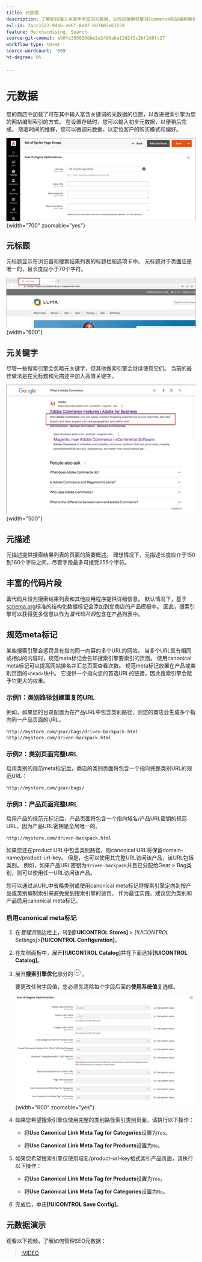 ```yaml
---
title: 元数据
description: 了解如何输入关键字丰富的元数据，以改进搜索引擎对Commerce网站编制索引的方式。
exl-id: 2acc1523-9da6-4e6f-8e4f-607603a61559
feature: Merchandising, Search
source-git-commit: eb0fe395020dbe2e2496aba13d2f5c2bf2d0fc27
workflow-type: tm+mt
source-wordcount: '669'
ht-degree: 0%

---
```


# 元数据

您的商店中加载了可在其中输入富含关键词的元数据的位置，以改进搜索引擎为您的网站编制索引的方式。 在设置存储时，您可以输入初步元数据，以便稍后完成。 随着时间的推移，您可以微调元数据，以定位客户的购买模式和偏好。

![产品设置 — 搜索引擎优化](./assets/product-basic-settings-search-engine-optimization-yoga-strap.png){width="700" zoomable="yes"}

## 元标题

元标题显示在浏览器和搜索结果列表的标题栏和选项卡中。 元标题对于页面应是唯一的，且长度应小于70个字符。

![示例店面 — 元标题](./assets/storefront-home-page-meta-title.png){width="600"}

## 元关键字

尽管一些搜索引擎会忽略元关键字，但其他搜索引擎会继续使用它们。 当前的最佳做法是在元标题和元描述中加入高值关键字。

![Web浏览器搜索 — 元关键字](./assets/storefront-meta-description.png){width="500"}

## 元描述

元描述提供搜索结果列表的页面的简要概述。 理想情况下，元描述长度应介于150到160个字符之间，尽管字段最多可接受255个字符。

## 丰富的代码片段

富代码片段为搜索结果列表和其他应用程序提供详细信息。 默认情况下，基于[schema.org][1]标准的结构化数据标记会添加到您商店的产品模板中。 因此，搜索引擎可以获得更多信息以作为&#x200B;_富代码片段_&#x200B;包含在产品列表中。

## 规范meta标记

某些搜索引擎会惩罚具有指向同一内容的多个URL的网站。 当多个URL具有相同或相似的内容时，规范meta标记会告知搜索引擎要索引的页面。 使用canonical meta标记可以提高网站排名并汇总页面查看次数。 规范meta标记放置在产品或类别页面的`<head>`块中。 它提供一个指向您的首选URL的链接，因此搜索引擎会赋予它更大的权重。

### 示例1：类别路径创建重复的URL

例如，如果您的目录配置为在产品URL中包含类别路径，则您的商店会生成多个指向同一产品页面的URL。

    http://mystore.com/gear/bags/driven-backpack.html
    http://mystore.com/driven-backpack.html

### 示例2：类别页面完整URL

启用类别的规范meta标记后，商店的类别页面将包含一个指向完整类别URL的规范URL：

    http://mystore.com/gear/bags/

### 示例3：产品页面完整URL

启用产品的规范元标记后，产品页面将包含一个指向域名/产品URL密钥的规范URL，因为产品URL密钥是全局唯一的。

    http://mystore.com/driven-backpack.html

如果您还在product URL中包含类别路径，则canonical URL将保留domain-name/product-url-key。 但是，也可以使用其完整URL访问该产品，该URL包括类别。 例如，如果产品URL密钥为`driven-backpack`并且已分配给Gear > Bag类别，则可以使用任一URL访问该产品。

您可以通过从URL中省略类别或使用canonical meta标记将搜索引擎定向到按产品或类别编制索引来避免受到搜索引擎的惩罚。 作为最佳实践，建议您为类别和产品启用canonical meta标记。

### 启用canonical meta标记

1. 在&#x200B;_管理员_&#x200B;侧边栏上，转到&#x200B;**[!UICONTROL Stores]** > _[!UICONTROL Settings]_>**[!UICONTROL Configuration]**。

1. 在左侧面板中，展开&#x200B;**[!UICONTROL Catalog]**&#x200B;并在下面选择&#x200B;**[!UICONTROL Catalog]**。

1. 展开&#x200B;**搜索引擎优化**&#x200B;部分的![扩展选择器](../assets/icon-display-expand.png)。

   要更改任何字段值，您必须先清除每个字段后面的&#x200B;**使用系统值**&#x200B;复选框。

   ![目录配置 — 搜索引擎优化](../configuration-reference/catalog/assets/catalog-search-engine-optimization.png){width="600" zoomable="yes"}

1. 如果您希望搜索引擎仅使用完整的类别路径索引类别页面，请执行以下操作：

   - 将&#x200B;**Use Canonical Link Meta Tag for Categories**&#x200B;设置为`Yes`。

   - 将&#x200B;**Use Canonical Link Meta Tag for Products**&#x200B;设置为`No`。

1. 如果您希望搜索引擎仅使用域名/product-url-key格式索引产品页面，请执行以下操作：

   - 将&#x200B;**Use Canonical Link Meta Tag for Products**&#x200B;设置为`Yes`。

   - 将&#x200B;**Use Canonical Link Meta Tag for Categories**&#x200B;设置为`No`。

1. 完成后，单击&#x200B;**[!UICONTROL Save Config]**。

## 元数据演示

观看以下视频，了解如何管理SEO元数据：

>[!VIDEO](https://video.tv.adobe.com/v/343750?quality=12)

[1]: https://schema.org/
